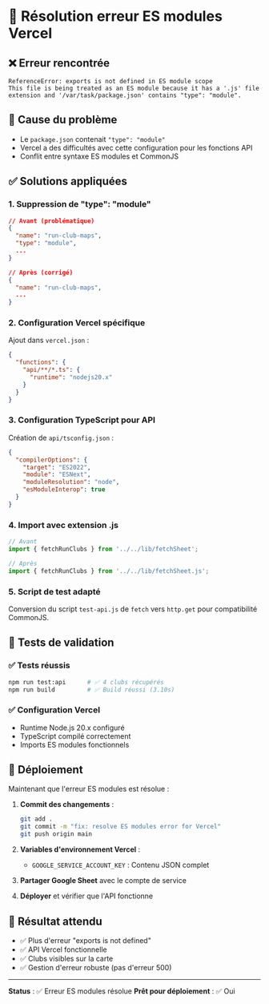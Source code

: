 # 🔧 Résolution erreur ES modules Vercel

## ❌ Erreur rencontrée
```
ReferenceError: exports is not defined in ES module scope
This file is being treated as an ES module because it has a '.js' file extension and '/var/task/package.json' contains "type": "module".
```

## 🎯 Cause du problème
- Le `package.json` contenait `"type": "module"` 
- Vercel a des difficultés avec cette configuration pour les fonctions API
- Conflit entre syntaxe ES modules et CommonJS

## ✅ Solutions appliquées

### 1. **Suppression de "type": "module"**
```json
// Avant (problématique)
{
  "name": "run-club-maps",
  "type": "module",
  ...
}

// Après (corrigé)
{
  "name": "run-club-maps",
  ...
}
```

### 2. **Configuration Vercel spécifique**
Ajout dans `vercel.json` :
```json
{
  "functions": {
    "api/**/*.ts": {
      "runtime": "nodejs20.x"
    }
  }
}
```

### 3. **Configuration TypeScript pour API**
Création de `api/tsconfig.json` :
```json
{
  "compilerOptions": {
    "target": "ES2022",
    "module": "ESNext",
    "moduleResolution": "node",
    "esModuleInterop": true
  }
}
```

### 4. **Import avec extension .js**
```typescript
// Avant
import { fetchRunClubs } from '../../lib/fetchSheet';

// Après
import { fetchRunClubs } from '../../lib/fetchSheet.js';
```

### 5. **Script de test adapté**
Conversion du script `test-api.js` de `fetch` vers `http.get` pour compatibilité CommonJS.

## 🧪 Tests de validation

### ✅ Tests réussis
```bash
npm run test:api      # ✅ 4 clubs récupérés
npm run build         # ✅ Build réussi (3.10s)
```

### ✅ Configuration Vercel
- Runtime Node.js 20.x configuré
- TypeScript compilé correctement
- Imports ES modules fonctionnels

## 🚀 Déploiement

Maintenant que l'erreur ES modules est résolue :

1. **Commit des changements** :
   ```bash
   git add .
   git commit -m "fix: resolve ES modules error for Vercel"
   git push origin main
   ```

2. **Variables d'environnement Vercel** :
   - `GOOGLE_SERVICE_ACCOUNT_KEY` : Contenu JSON complet

3. **Partager Google Sheet** avec le compte de service

4. **Déployer** et vérifier que l'API fonctionne

## 🎉 Résultat attendu

- ✅ Plus d'erreur "exports is not defined"
- ✅ API Vercel fonctionnelle
- ✅ Clubs visibles sur la carte
- ✅ Gestion d'erreur robuste (pas d'erreur 500)

---

**Status** : ✅ Erreur ES modules résolue
**Prêt pour déploiement** : ✅ Oui 